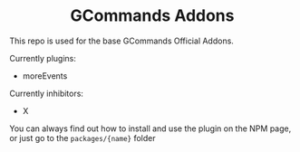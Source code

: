 <div align="center">
    <h1>GCommands Addons</h1>
</div>

This repo is used for the base GCommands Official Addons.

Currently plugins:
- moreEvents

Currently inhibitors:
- X

You can always find out how to install and use the plugin on the NPM page, or just go to the `packages/{name}` folder